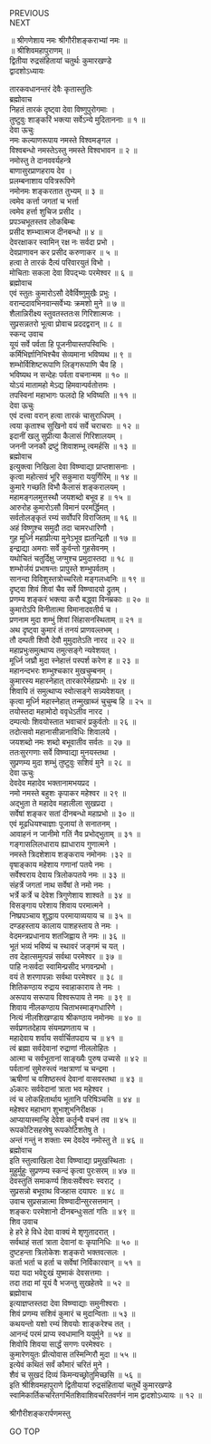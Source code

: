 PREVIOUS  
NEXT  
  
॥ श्रीगणेशाय नमः श्रीगौरीशङ्कराभ्यां नमः ॥  
॥ श्रीशिवमहापुराणम् ॥  
द्वितीया रुद्रसंहितायां चतुर्थः कुमारखण्डे  
द्वादशोऽध्यायः  
  
तारकवधानन्तरं देवैः कृतास्तुतिः  
ब्रह्मोवाच  
निहतं तारकं दृष्ट्वा देवा विष्णुपुरोगमाः ।  
तुष्टुवुः शाङ्‌करिं भक्त्या सर्वेऽन्ये मुदिताननाः ॥ १ ॥  
देवा ऊचुः  
नमः कल्याणरूपाय नमस्ते विश्वमङ्गल ।  
विश्वबन्धो नमस्तेऽस्तु नमस्ते विश्वभावन ॥ २ ॥  
नमोस्तु ते दानववर्यहन्त्रे  
    बाणासुरप्राणहराय देव ।  
प्रलम्बनाशाय पवित्ररूपिणे  
नमोनमः शङ्करतात तुभ्यम् ॥ ३ ॥  
त्वमेव कर्त्ता जगतां च भर्त्ता  
    त्वमेव हर्त्ता शुचिज प्रसीद ।  
प्रपञ्चभूतस्तव लोकबिम्बः  
    प्रसीद शम्भ्वात्मज दीनबन्धो ॥ ४ ॥  
देवरक्षाकर स्वामिन् रक्ष नः सर्वदा प्रभो ।  
देवप्राणावन कर प्रसीद करुणाकर ॥ ५ ॥  
हत्वा ते तारकं दैत्यं परिवारयुतं विभो ।  
मोचिताः सकला देवा विपद्‌भ्यः परमेश्वर ॥ ६ ॥  
ब्रह्मोवाच  
एवं स्तुतः कुमारोऽसौ देवैर्विष्णुमुखैः प्रभुः ।  
वरान्ददावभिनवान्सर्वेभ्यः क्रमशो मुने ॥ ७ ॥  
शैलान्निरीक्ष्य स्तुवतस्ततःस गिरिशात्मजः ।  
सुप्रसन्नतरो भूत्वा प्रोवाच प्रददद्वरान् ॥ ८ ॥  
स्कन्द उवाच  
यूयं सर्वे पर्वता हि पूजनीयास्तपस्विभिः ।  
कर्मिभिर्ज्ञानिभिश्चैव सेव्यमाना भविष्यथ ॥ ९ ॥  
शम्भोर्विशिष्टरूपाणि लिङ्‌गरूपाणि चैव हि ।  
भविष्यथ न सन्देहः पर्वता वचनान्मम ॥ १० ॥  
योऽयं मातामहो मेऽद्य हिमवान्पर्वतोत्तमः ।  
तपस्विनां महाभागः फलदो हि भविष्यति ॥ ११ ॥  
देवा ऊचुः  
एवं दत्त्वा वरान् हत्वा तारकं चासुराधिपम् ।  
त्वया कृताश्च सुखिनो वयं सर्वे चराचराः ॥ १२ ॥  
इदानीं खलु सुप्रीत्या कैलासं गिरिशालयम् ।  
जननी जनकौ द्रष्टुं शिवाशम्भू त्वमर्हसि ॥ १३ ॥  
ब्रह्मोवाच  
इत्युक्त्वा निखिला देवा विष्ण्वाद्या प्राप्तशासनाः ।  
कृत्वा महोत्सवं भूरि सकुमारा ययुर्गिरिम् ॥ १४ ॥  
कुमारे गच्छति विभौ कैलासं शङ्करालयम् ।  
महामङ्गलमुत्तस्थौ जयशब्दो बभूव ह ॥ १५ ॥  
आरुरोह कुमारोऽसौ विमानं परमर्द्धिमत् ।  
सर्वतोलङ्‌कृतं रम्यं सर्वोपरि विराजितम् ॥ १६ ॥  
अहं विष्णुश्च समुदौ तदा चामरधारिणौ ।  
गुह मूर्ध्नि महाप्रीत्या मुनेऽभूव ह्यतन्द्रितौ ॥ १७ ॥  
इन्द्राद्या अमराः सर्वे कुर्वन्तो गुहसेवनम् ।  
यथोचितं चतुर्दिक्षु जग्मुश्च प्रमुदास्तदा ॥ १८ ॥  
शम्भोर्जयं प्रभाषन्तः प्रापुस्ते शम्भुपर्वतम् ।  
सानन्दा विविशुस्तत्रोच्चरितो मङ्गलध्वनिः ॥ १९ ॥  
दृष्ट्वा शिवं शिवां चैव सर्वे विष्ण्वादयो द्रुतम् ।  
प्रणम्य शङ्करं भक्त्या करौ बद्ध्वा विनम्रकाः ॥ २० ॥  
कुमारोऽपि विनीतात्मा विमानादवतीर्य च ।  
प्रणनाम मुदा शम्भुं शिवां सिंहासनस्थिताम् ॥ २१ ॥  
अथ दृष्ट्वा कुमारं तं तनयं प्राणवल्लभम् ।  
तौ दम्पती शिवौ देवौ मुमुदातेऽति नारद ॥ २२ ॥  
महाप्रभुःसमुत्थाप्य तमुत्सङ्‌गे न्यवेशयत् ।  
मूर्ध्नि जघ्रौ मुदा स्नेहात्तं पस्पर्श करेण ह ॥ २३ ॥  
महानन्दभरः शम्भुश्चकार मुखचुम्बनम् ।  
कुमारस्य महास्नेहात् तारकारेर्महाप्रभोः ॥ २४ ॥  
शिवापि तं समुत्थाप्य स्वोत्सङ्‌गे सन्न्यवेशयत् ।  
कृत्वा मूर्ध्नि महास्नेहात् तन्मुखाब्जं चुचुम्ब हि ॥ २५ ॥  
तयोस्तदा महामोदो ववृधेऽतीव नारद ।  
दम्पत्योः शिवयोस्तात भवाचारं प्रकुर्वतोः ॥ २६ ॥  
तदोत्सवो महानासीन्नानाविधिः शिवालये ।  
जयशब्दो नमः शब्दो बभूवातीव सर्वतः ॥ २७ ॥  
ततःसुरगणाः सर्वे विष्ण्वाद्या मुनयस्तथा ।  
सुप्रणम्य मुदा शम्भुं तुष्टुवुः सशिवं मुने ॥ २८ ॥  
देवा ऊचुः  
देवदेव महादेव भक्तानामभयप्रद ।  
नमो नमस्ते बहुशः कृपाकर महेश्वर ॥ २९ ॥  
अद्‌भुता ते महादेव महालीला सुखप्रदा ।  
सर्वेषां शङ्कर सतां दीनबन्धो महाप्रभो ॥ ३० ॥  
एवं मूढधियश्चाज्ञाः पूजायां ते सनातनम् ।  
आवाहनं न जानीमो गतिं नैव प्रभोद्‌भुताम् ॥ ३१ ॥  
गङ्‌गासलिलधाराय ह्याधाराय गुणात्मने ।  
नमस्ते त्रिदशेशाय शङ्कराय नमोनमः ।३२ ॥  
वृषाङ्‌काय महेशाय गणानां पतये नमः ।  
सर्वेश्वराय देवाय त्रिलोकपतये नमः ॥ ३३ ॥  
संहर्त्रे जगतां नाथ सर्वेषां ते नमो नमः ।  
भर्त्रे कर्त्रे च देवेश त्रिगुणेशाय शाश्वते ॥ ३४ ॥  
विसङ्‌गाय परेशाय शिवाय परमात्मने ।  
निष्प्रपञ्चाय शुद्धाय परमायाव्ययाय च ॥ ३५ ॥  
दण्डहस्ताय कालाय पाशहस्ताय ते नमः ।  
वेदमन्त्रप्रधानाय शतजिह्वाय ते नमः ॥ ३६ ॥  
भूतं भव्यं भविष्यं च स्थावरं जङ्‌गमं च यत् ।  
तव देहात्समुत्पन्नं सर्वथा परमेश्वर ॥ ३७ ॥  
पाहि नःसर्वदा स्वामिन्प्रसीद भगवन्प्रभो ।  
वयं ते शरणापन्नाः सर्वथा परमेश्वर ॥ ३८ ॥  
शितिकण्ठाय रुद्राय स्वाहाकाराय ते नमः ।  
अरूपाय सरूपाय विश्वरूपाय ते नमः ॥ ३९ ॥  
शिवाय नीलकण्ठाय चिताभस्माङ्‌गधारिणे ।  
नित्यं नीलशिखण्डाय श्रीकण्ठाय नमोनमः ॥ ४० ॥  
सर्वप्रणतदेहाय संयमप्रणताय च ।  
महादेवाय शर्वाय सर्वार्चितपदाय च ॥ ४१ ॥  
त्वं ब्रह्मा सर्वदेवानां रुद्राणां नीललोहितः ।  
आत्मा च सर्वभूतानां साङ्‌ख्यैः पुरुष उच्यसे ॥ ४२ ॥  
पर्वतानां सुमेरुस्त्वं नक्षत्राणां च चन्द्रमा ।  
ऋषीणां च वशिष्ठस्त्वं देवानां वासवस्तथा ॥ ४३ ॥  
ॐकारः सर्ववेदानां त्राता भव महेश्वर ।  
त्वं च लोकहितार्थाय भूतानि परिषिञ्चसि ॥ ४४ ॥  
महेश्वर महाभाग शुभाशुभनिरीक्षक ।  
आप्यायास्मान्हि देवेश कर्तॄन्वै वचनं तव ॥ ४५ ॥  
रूपकोटिसहस्रेषु रूपकोटिशतेषु ते ।  
अन्तं गन्तुं न शक्ताः स्म देवदेव नमोस्तु ते ॥ ४६ ॥  
ब्रह्मोवाच  
इति स्तुत्वाखिला देवा विष्ण्वाद्या प्रमुखस्थिताः ।  
मुहुर्मुहुः सुप्रणम्य स्कन्दं कृत्वा पुरःसरम् ॥ ४७ ॥  
देवस्तुतिं समाकर्ण्य शिवःसर्वेश्वरः स्वराट् ।  
सुप्रसन्नो बभूवाथ विजहास दयापरः ॥ ४८ ॥  
उवाच सुप्रसन्नात्मा विष्ण्वादीन्सुरसत्तमान् ।  
शङ्करः परमेशानो दीनबन्धुःसतां गतिः ॥ ४९ ॥  
शिव उवाच  
हे हरे हे विधे देवा वाक्यं मे शृणुतादरात् ।  
सर्वथाहं सतां त्राता देवानां वः कृपानिधिः ॥ ५० ॥  
दुष्टहन्ता त्रिलोकेशः शङ्करो भक्तवत्सलः ।  
कर्ता भर्ता च हर्ता च सर्वेषां निर्विकारवान् ॥ ५१ ॥  
यदा यदा भवेद्दुःखं युष्माकं देवसत्तमाः ।  
तदा तदा मां यूयं वै भजन्तु सुखहेतवे ॥ ५२ ॥  
ब्रह्मोवाच  
इत्याज्ञप्तस्तदा देवा विष्ण्वाद्याः समुनीश्वराः ।  
शिवं प्रणम्य सशिवं कुमारं च मुदान्विताः ॥ ५३ ॥  
कथयन्तो यशो रम्यं शिवयोः शाङ्‌करेश्च तत् ।  
आनन्दं परमं प्राप्य स्वधामानि ययुर्मुने ॥ ५४ ॥  
शिवोपि शिवया सार्द्धं सगणः परमेश्वरः ।  
कुमारेणयुतः प्रीत्योवास तस्मिन्गिरौ मुदा ॥ ५५ ॥  
इत्येवं कथितं सर्वं कौमारं चरितं मुने ।  
शैवं च सुखदं दिव्यं किमन्यच्छ्रोतुमिच्छसि ॥ ५६ ॥  
इति श्रीशिवमहापुराणे द्वितीयायां रुद्रसंहितायां चतुर्थे कुमारखण्डे  
स्वामिकार्तिकचरितगर्भितशिवाशिवचरितवर्णनं नाम द्वादशोऽध्यायः ॥ १२ ॥  
  
  
श्रीगौरीशङ्करार्पणमस्तु  
  
GO TOP
